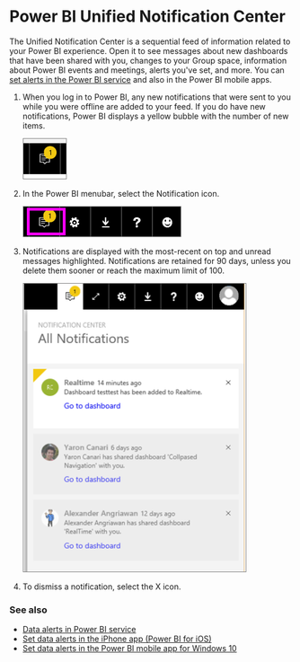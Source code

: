 <properties
   pageTitle="Power BI Unified Notification Center"
   description="The Unified Notification Center is a sequential feed of information related to your Power BI experience."
   services="powerbi"
   documentationCenter=""
   authors="mihart"  
   manager="mblythe"
   backup=""
   editor=""
   tags=""
   qualityFocus="no"
   qualityDate=""/>

<tags
   ms.service="powerbi"
   ms.devlang="NA"
   ms.topic="article"
   ms.tgt_pltfrm="NA"
   ms.workload="powerbi"
   ms.date="08/05/2016"
   ms.author="mihart"/>

# Power BI Unified Notification Center

The Unified Notification Center is a sequential feed of information related to your Power BI experience. Open it to see messages about new dashboards that have been shared with you, changes to your Group space, information about Power BI events and meetings, alerts you've set, and more. You can [set alerts in the Power BI service](powerbi-service-set-data-alerts.md) and also in the Power BI mobile apps.

1.  When you log in to Power BI, any new notifications that were sent to you while you were offline are added to your feed. If you do have new notifications, Power BI displays a yellow bubble with the number of new items.

    ![](media/powerbi-service-notification-center/power-bi-new-notification.png)

2.  In the Power BI menubar, select the Notification icon.

    ![](media/powerbi-service-notification-center/power-bi-notifications-icon.png)

3.  Notifications are displayed with the most-recent on top and unread messages highlighted. Notifications are retained for 90 days, unless you delete them sooner or reach the maximum limit of 100.

    ![](media/powerbi-service-notification-center/power-bi-notifications.png)

4.  To dismiss a notification, select the X icon.

### See also
- [Data alerts in Power BI service](powerbi-service-set-data-alerts.md)
- [Set data alerts in the iPhone app (Power BI for iOS)](powerbi-mobile-set-data-alerts-in-the-iphone-app.md)
- [Set data alerts in the Power BI mobile app for Windows 10](powerbi-mobile-set-data-alerts-in-the-windows-10-mobile-app.md)

